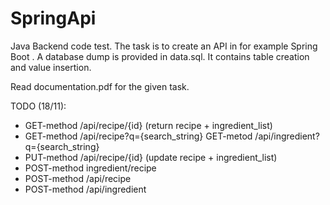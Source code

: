 # SpringApi
Java Backend code test. The task is to create an API in for example Spring Boot . A database dump is provided in data.sql. It contains table creation and value insertion.


Read documentation.pdf for the given task.

TODO (18/11):
* GET-method /api/recipe/{id} (return recipe + ingredient_list)
* GET-method /api/recipe?q={search_string} GET-metod /api/ingredient?q={search_string}
* PUT-method /api/recipe/{id} (update recipe + ingredient_list)
* POST-method ingredient/recipe 
* POST-method /api/recipe
* POST-method /api/ingredient
